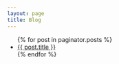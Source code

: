 ```yaml
---
layout: page
title: Blog
---
```


<ul class="post-list">
 {% for post in paginator.posts %} 
  <li>
   <article>
    <a href="{{ site.url }}{{ post.url }}">{{ post.title }}</a>
   </article>
  </li>
 {% endfor %}
</ul>
